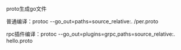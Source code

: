 proto生成go文件

普通编译：protoc --go_out=paths=source_relative:. /per.proto

rpc插件编译：protoc --go_out=plugins=grpc,paths=source_relative:. hello.proto